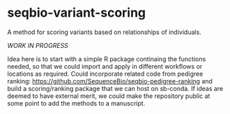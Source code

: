 # seqbio-variant-scoring
A method for scoring variants based on relationships of individuals.

*WORK IN PROGRESS*

Idea here is to start with a simple R package continaing the functions needed, so that we could import and apply in different workflows or locations as required.
Could incorporate related code from pedigree ranking: https://github.com/SequenceBio/seqbio-pedigree-ranking
and build a scoring/ranking package that we can host on sb-conda.
If ideas are deemed to have external merit, we could make the repository public at some point to add the methods to a manuscript.
